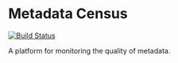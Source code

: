 # Metadata Census

[![Build Status](https://travis-ci.org/platzhirsch/metadata-census.png)](http://travis-ci.org/platzhirsch/metadata-census)

A platform for monitoring the quality of metadata.
